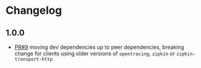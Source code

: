 # Changelog

## 1.0.0

- [PR#9](https://github.com/costacruise/zipkin-javascript-opentracing/pull/9) moving dev dependencies up to peer dependencies, breaking change for clients using older versions of `opentracing`, `zipkin` or `zipkin-transport-http`